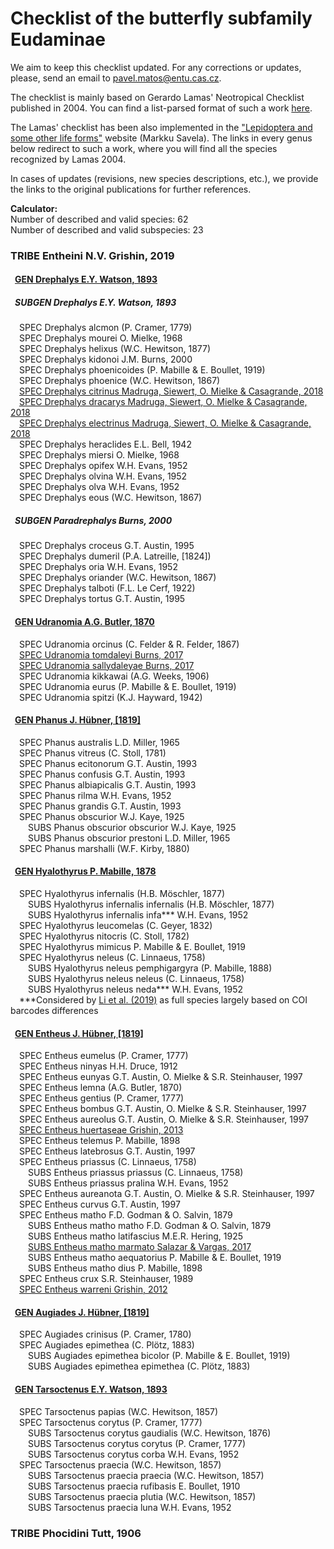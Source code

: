 # Checklist of the butterfly subfamily Eudaminae
We aim to keep this checklist updated. For any corrections or updates, please, send an email to pavel.matos@entu.cas.cz.

The checklist is mainly based on Gerardo Lamas' Neotropical Checklist published in 2004. You can find a list-parsed format of such a work [here](https://www.ucl.ac.uk/taxome/gbn/).

The Lamas' checklist has been also implemented in the ["Lepidoptera and some other life forms"](https://www.nic.funet.fi/pub/sci/bio/life/intro.html) website (Markku Savela). The links in every genus below redirect to such a work, where you will find all the species recognized by Lamas 2004.

In cases of updates (revisions, new species descriptions, etc.), we provide the links to the original publications for further references.

**Calculator:**  
Number of described and valid species: 62  
Number of described and valid subspecies: 23

### TRIBE Entheini N.V. Grishin, 2019
#### &ensp;[GEN Drephalys E.Y. Watson, 1893](http://ftp.funet.fi/index/Tree_of_life/insecta/lepidoptera/ditrysia/hesperioidea/hesperiidae/pyrginae/drephalys)
##### &ensp;SUBGEN Drephalys E.Y. Watson, 1893
&ensp;&ensp;SPEC Drephalys alcmon (P. Cramer, 1779)  
&ensp;&ensp;SPEC Drephalys mourei O. Mielke, 1968  
&ensp;&ensp;SPEC Drephalys helixus (W.C. Hewitson, 1877)  
&ensp;&ensp;SPEC Drephalys kidonoi J.M. Burns, 2000  
&ensp;&ensp;SPEC Drephalys phoenicoides (P. Mabille & E. Boullet, 1919)  
&ensp;&ensp;SPEC Drephalys phoenice (W.C. Hewitson, 1867)  
&ensp;&ensp;[SPEC Drephalys citrinus Madruga, Siewert, O. Mielke & Casagrande, 2018](https://doi.org/10.11646/zootaxa.4472.3.9)  
&ensp;&ensp;[SPEC Drephalys dracarys Madruga, Siewert, O. Mielke & Casagrande, 2018](https://doi.org/10.11646/zootaxa.4472.3.9)  
&ensp;&ensp;[SPEC Drephalys electrinus Madruga, Siewert, O. Mielke & Casagrande, 2018](https://doi.org/10.11646/zootaxa.4472.3.9)  
&ensp;&ensp;SPEC Drephalys heraclides E.L. Bell, 1942  
&ensp;&ensp;SPEC Drephalys miersi O. Mielke, 1968  
&ensp;&ensp;SPEC Drephalys opifex W.H. Evans, 1952  
&ensp;&ensp;SPEC Drephalys olvina W.H. Evans, 1952  
&ensp;&ensp;SPEC Drephalys olva W.H. Evans, 1952  
&ensp;&ensp;SPEC Drephalys eous (W.C. Hewitson, 1867)  
##### &ensp;SUBGEN Paradrephalys Burns, 2000
&ensp;&ensp;SPEC Drephalys croceus G.T. Austin, 1995  
&ensp;&ensp;SPEC Drephalys dumeril (P.A. Latreille, [1824])  
&ensp;&ensp;SPEC Drephalys oria W.H. Evans, 1952  
&ensp;&ensp;SPEC Drephalys oriander (W.C. Hewitson, 1867)  
&ensp;&ensp;SPEC Drephalys talboti (F.L. Le Cerf, 1922)  
&ensp;&ensp;SPEC Drephalys tortus G.T. Austin, 1995  
#### &ensp;[GEN Udranomia A.G. Butler, 1870](http://ftp.funet.fi/index/Tree_of_life/insecta/lepidoptera/ditrysia/hesperioidea/hesperiidae/pyrginae/udranomia)
&ensp;&ensp;SPEC Udranomia orcinus (C. Felder & R. Felder, 1867)  
&ensp;&ensp;[SPEC Udranomia tomdaleyi Burns, 2017](https://doi.org/10.1073/pnas.1621504114)  
&ensp;&ensp;[SPEC Udranomia sallydaleyae Burns, 2017](https://doi.org/10.1073/pnas.1621504114)  
&ensp;&ensp;SPEC Udranomia kikkawai (A.G. Weeks, 1906)  
&ensp;&ensp;SPEC Udranomia eurus (P. Mabille & E. Boullet, 1919)  
&ensp;&ensp;SPEC Udranomia spitzi (K.J. Hayward, 1942)  
#### &ensp;[GEN Phanus J. Hübner, [1819]](http://ftp.funet.fi/index/Tree_of_life/insecta/lepidoptera/ditrysia/hesperioidea/hesperiidae/pyrginae/phanus/)
&ensp;&ensp;SPEC Phanus australis L.D. Miller, 1965  
&ensp;&ensp;SPEC Phanus vitreus (C. Stoll, 1781)  
&ensp;&ensp;SPEC Phanus ecitonorum G.T. Austin, 1993  
&ensp;&ensp;SPEC Phanus confusis G.T. Austin, 1993  
&ensp;&ensp;SPEC Phanus albiapicalis G.T. Austin, 1993  
&ensp;&ensp;SPEC Phanus rilma W.H. Evans, 1952  
&ensp;&ensp;SPEC Phanus grandis G.T. Austin, 1993  
&ensp;&ensp;SPEC Phanus obscurior W.J. Kaye, 1925  
&ensp;&ensp;&ensp;&ensp;SUBS Phanus obscurior obscurior W.J. Kaye, 1925  
&ensp;&ensp;&ensp;&ensp;SUBS Phanus obscurior prestoni L.D. Miller, 1965  
&ensp;&ensp;SPEC Phanus marshalli (W.F. Kirby, 1880)  
#### &ensp;[GEN Hyalothyrus P. Mabille, 1878](http://ftp.funet.fi/index/Tree_of_life/insecta/lepidoptera/ditrysia/hesperioidea/hesperiidae/pyrginae/hyalothyrus/)
&ensp;&ensp;SPEC Hyalothyrus infernalis (H.B. Möschler, 1877)  
&ensp;&ensp;&ensp;&ensp;SUBS Hyalothyrus infernalis infernalis (H.B. Möschler, 1877)  
&ensp;&ensp;&ensp;&ensp;SUBS Hyalothyrus infernalis infa*** W.H. Evans, 1952  
&ensp;&ensp;SPEC Hyalothyrus leucomelas (C. Geyer, 1832)  
&ensp;&ensp;SPEC Hyalothyrus nitocris (C. Stoll, 1782)  
&ensp;&ensp;SPEC Hyalothyrus mimicus P. Mabille & E. Boullet, 1919  
&ensp;&ensp;SPEC Hyalothyrus neleus (C. Linnaeus, 1758)  
&ensp;&ensp;&ensp;&ensp;SUBS Hyalothyrus neleus pemphigargyra (P. Mabille, 1888)  
&ensp;&ensp;&ensp;&ensp;SUBS Hyalothyrus neleus neleus (C. Linnaeus, 1758)  
&ensp;&ensp;&ensp;&ensp;SUBS Hyalothyrus neleus neda*** W.H. Evans, 1952  
&ensp;&ensp;\*\*\*Considered by [Li et al. (2019)](https://doi.org/10.1073/pnas.1821304116) as full species largely based on COI barcodes differences  
#### &ensp;[GEN Entheus J. Hübner, [1819]](http://ftp.funet.fi/index/Tree_of_life/insecta/lepidoptera/ditrysia/hesperioidea/hesperiidae/pyrginae/entheus/)
&ensp;&ensp;SPEC Entheus eumelus (P. Cramer, 1777)  
&ensp;&ensp;SPEC Entheus ninyas H.H. Druce, 1912  
&ensp;&ensp;SPEC Entheus eunyas G.T. Austin, O. Mielke & S.R. Steinhauser, 1997  
&ensp;&ensp;SPEC Entheus lemna (A.G. Butler, 1870)  
&ensp;&ensp;SPEC Entheus gentius (P. Cramer, 1777)  
&ensp;&ensp;SPEC Entheus bombus G.T. Austin, O. Mielke & S.R. Steinhauser, 1997  
&ensp;&ensp;SPEC Entheus aureolus G.T. Austin, O. Mielke & S.R. Steinhauser, 1997  
&ensp;&ensp;[SPEC Entheus huertaseae Grishin, 2013](http://lepidopteraresearchfoundation.org/journals/46/jrl_46_91_103.pdf)  
&ensp;&ensp;SPEC Entheus telemus P. Mabille, 1898  
&ensp;&ensp;SPEC Entheus latebrosus G.T. Austin, 1997  
&ensp;&ensp;SPEC Entheus priassus (C. Linnaeus, 1758)  
&ensp;&ensp;&ensp;&ensp;SUBS Entheus priassus priassus (C. Linnaeus, 1758)  
&ensp;&ensp;&ensp;&ensp;SUBS Entheus priassus pralina W.H. Evans, 1952  
&ensp;&ensp;SPEC Entheus aureanota G.T. Austin, O. Mielke & S.R. Steinhauser, 1997  
&ensp;&ensp;SPEC Entheus curvus G.T. Austin, 1997  
&ensp;&ensp;SPEC Entheus matho F.D. Godman & O. Salvin, 1879  
&ensp;&ensp;&ensp;&ensp;SUBS Entheus matho matho F.D. Godman & O. Salvin, 1879  
&ensp;&ensp;&ensp;&ensp;SUBS Entheus matho latifascius M.E.R. Hering, 1925  
&ensp;&ensp;&ensp;&ensp;[SUBS Entheus matho marmato Salazar & Vargas, 2017](https://doi.org/10.17151/bccm.2016.20.1.13)  
&ensp;&ensp;&ensp;&ensp;SUBS Entheus matho aequatorius P. Mabille & E. Boullet, 1919  
&ensp;&ensp;&ensp;&ensp;SUBS Entheus matho dius P. Mabille, 1898  
&ensp;&ensp;SPEC Entheus crux S.R. Steinhauser, 1989  
&ensp;&ensp;[SPEC Entheus warreni Grishin, 2012](https://journals.flvc.org/troplep/article/view/89694)  
#### &ensp;[GEN Augiades J. Hübner, [1819]](http://ftp.funet.fi/index/Tree_of_life/insecta/lepidoptera/ditrysia/hesperioidea/hesperiidae/pyrginae/augiades/)
&ensp;&ensp;SPEC Augiades crinisus (P. Cramer, 1780)  
&ensp;&ensp;SPEC Augiades epimethea (C. Plötz, 1883)  
&ensp;&ensp;&ensp;&ensp;SUBS Augiades epimethea bicolor (P. Mabille & E. Boullet, 1919)  
&ensp;&ensp;&ensp;&ensp;SUBS Augiades epimethea epimethea (C. Plötz, 1883)  
#### &ensp;[GEN Tarsoctenus E.Y. Watson, 1893](http://ftp.funet.fi/index/Tree_of_life/insecta/lepidoptera/ditrysia/hesperioidea/hesperiidae/pyrginae/tarsoctenus/)
&ensp;&ensp;SPEC Tarsoctenus papias (W.C. Hewitson, 1857)  
&ensp;&ensp;SPEC Tarsoctenus corytus (P. Cramer, 1777)  
&ensp;&ensp;&ensp;&ensp;SUBS Tarsoctenus corytus gaudialis (W.C. Hewitson, 1876)  
&ensp;&ensp;&ensp;&ensp;SUBS Tarsoctenus corytus corytus (P. Cramer, 1777)  
&ensp;&ensp;&ensp;&ensp;SUBS Tarsoctenus corytus corba W.H. Evans, 1952  
&ensp;&ensp;SPEC Tarsoctenus praecia (W.C. Hewitson, 1857)  
&ensp;&ensp;&ensp;&ensp;SUBS Tarsoctenus praecia praecia (W.C. Hewitson, 1857)  
&ensp;&ensp;&ensp;&ensp;SUBS Tarsoctenus praecia rufibasis E. Boullet, 1910  
&ensp;&ensp;&ensp;&ensp;SUBS Tarsoctenus praecia plutia (W.C. Hewitson, 1857)  
&ensp;&ensp;&ensp;&ensp;SUBS Tarsoctenus praecia luna W.H. Evans, 1952  
### TRIBE Phocidini Tutt, 1906
